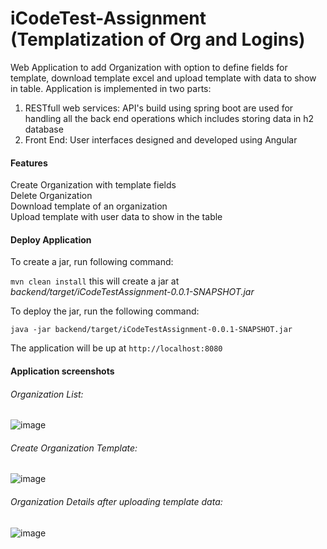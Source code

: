 # iCodeTest-Assignment (Templatization of Org and Logins)
Web Application to add Organization with option to define fields for template, download template excel and upload template with data to show in table. Application is implemented in two parts:
1. RESTfull web services: API's build using spring boot are used for handling all the back end operations which includes storing data in h2 database
2. Front End: User interfaces designed and developed using Angular

#### Features
Create Organization with template fields <br>
Delete Organization <br>
Download template of an organization <br>
Upload template with user data to show in the table <br>

#### Deploy Application
To create a jar, run following command: 

`mvn clean install` this will create a jar at *backend/target/iCodeTestAssignment-0.0.1-SNAPSHOT.jar*

To deploy the jar, run the following command:

`java -jar backend/target/iCodeTestAssignment-0.0.1-SNAPSHOT.jar`

The application will be up at `http://localhost:8080`

#### Application screenshots
###### Organization List:
![image](https://github.com/chandraprakash-miryala/iCodeTest-Assignment/assets/40048528/9b7ac35d-0929-485f-8730-2f6b50ea7b7e)

###### Create Organization Template:
![image](https://github.com/chandraprakash-miryala/iCodeTest-Assignment/assets/40048528/2f9bc71b-5461-4d87-a704-79fbe6cad80e)

###### Organization Details after uploading template data:
![image](https://github.com/chandraprakash-miryala/iCodeTest-Assignment/assets/40048528/2882aed4-be53-4f6b-aa3c-df3288dd9b0e)

